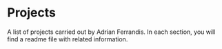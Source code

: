 # Projects


A list of projects carried out by Adrian Ferrandis. In each section, you will find a readme file with related information.
